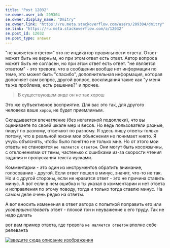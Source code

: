 ```yaml
---
title: "Post 12032"
se.owner.user_id: 209304
se.owner.display_name: "Dmitry"
se.owner.link: "https://ru.meta.stackoverflow.com/users/209304/dmitry"
se.link: "https://ru.meta.stackoverflow.com/a/12032"
se.post_id: 12032
se.post_type: answer
---
```

<p>&quot;не является ответом&quot; это не индикатор правильности ответа. Ответ может быть не верным, но при этом ответ есть ответ. Автор вопроса может быть не согласен, но при этом ответ есть ответ. &quot;не является ответом&quot; - это тревога, что в сообщении вообще нет информации по теме, это может быть &quot;спасибо&quot;, дополнительная информация, которая дополняет сам вопрос, другой вопрос, восклицания такие как &quot;у меня та же проблема, есть решение?&quot; и прочее.</p>
<blockquote>
<p>В существующем виде он не так хорош</p>
</blockquote>
<p>Это же субъективное восприятие. Для вас это так, для другого человека ваше <code>хорош</code>, не будет приемлимым.</p>
<p>Складывается впечатление (без негативной подоплеки), что вы оцениваете по своей шкале мер и весов. Но ведь пользователи разные, пишут по разному, отвечают по разному. Я здесь пишу ответы только потому, что в реальной жизни мои объяснения не понимает никто. Я учусь объяснять, чтобы было понятно не только мне. Но от этого мои ответы не становятся <code>не является ответом</code>. Они могут быть косоязычны, с отклонениями от темы, частенько с ошибками из-за скорости чтения задания и пропускания текста кусками.</p>
<p>Комментарии - это один из инструментов обратить внимание, голосование - другой. Если ответ пошел в минус, значит, что-то не так. Но и с другой стороны, если не нравится ответ - это не причина ставить минус. А вот если в нем ошибка и ты указал в комментарии и нет ответа и исправления по этому поводу, тогда и только тогда ставлю минус. На самом деле очень редко на ответы.</p>
<p>А вот вносить изменения в ответ автора с попыткой поправить его или <em>усовершенствовать</em> ответ - плохой тон и неуважение к его труду. Так не надо делать</p>
<p>вот вам пример ответа, где тревога <code>не является ответом</code> вполне себе релеванта</p>
<p><a href="https://i.stack.imgur.com/G7DEn.png" rel="nofollow noreferrer"><img src="https://i.stack.imgur.com/G7DEn.png" alt="введите сюда описание изображения" /></a></p>
